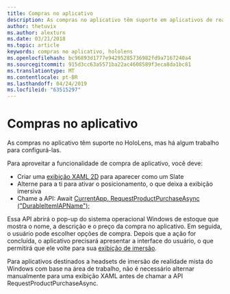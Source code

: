 ```yaml
---
title: Compras no aplicativo
description: As compras no aplicativo têm suporte em aplicativos de realidade misturada, mas há algum trabalho para configurá-las.
author: thetuvix
ms.author: alexturn
ms.date: 03/21/2018
ms.topic: article
keywords: compras no aplicativo, hololens
ms.openlocfilehash: bc96893d1777e94295285736982fd9a7167240a4
ms.sourcegitcommit: 915d3cc63a5571ba22ac4608589f3eca8da1bc81
ms.translationtype: MT
ms.contentlocale: pt-BR
ms.lasthandoff: 04/24/2019
ms.locfileid: "63515297"
---
```

# <a name="in-app-purchases"></a>Compras no aplicativo

As compras no aplicativo têm suporte no HoloLens, mas há algum trabalho para configurá-las.

Para aproveitar a funcionalidade de compra de aplicativo, você deve:
* Criar uma [exibição XAML 2D](app-views.md) para aparecer como um Slate
* Alterne para a ti para ativar o posicionamento, o que deixa a exibição imersiva
* Chame a API: Await [CurrentApp. RequestProductPurchaseAsync ("DurableItemIAPName");](https://docs.microsoft.com/uwp/api/windows.applicationmodel.store.currentapp#Windows_ApplicationModel_Store_CurrentApp_RequestProductPurchaseAsync_System_String_)

Essa API abrirá o pop-up do sistema operacional Windows de estoque que mostra o nome, a descrição e o preço da compra no aplicativo. Em seguida, o usuário pode escolher opções de compra. Depois que a ação for concluída, o aplicativo precisará apresentar a interface do usuário, o que permitirá que ele volte para sua [exibição de imersão](app-views.md).

Para aplicativos destinados a headsets de imersão de realidade mista do Windows com base na área de trabalho, não é necessário alternar manualmente para uma exibição XAML antes de chamar a API RequestProductPurchaseAsync.
